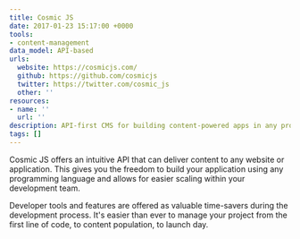 ```yaml
---
title: Cosmic JS
date: 2017-01-23 15:17:00 +0000
tools:
- content-management
data_model: API-based
urls:
  website: https://cosmicjs.com/
  github: https://github.com/cosmicjs
  twitter: https://twitter.com/cosmic_js
  other: ''
resources:
- name: ''
  url: ''
description: API-first CMS for building content-powered apps in any programming language.
tags: []
---
```

Cosmic JS offers an intuitive API that can deliver content to any website or application. This gives you the freedom to build your application using any programming language and allows for easier scaling within your development team.

Developer tools and features are offered as valuable time-savers during the development process. It's easier than ever to manage your project from the first line of code, to content population, to launch day.
